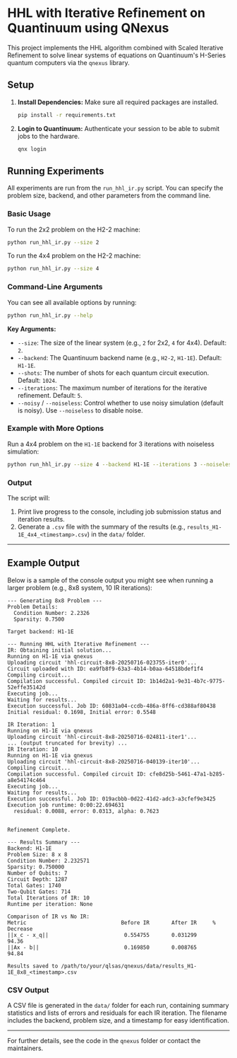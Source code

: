 # HHL with Iterative Refinement on Quantinuum using QNexus

This project implements the HHL algorithm combined with Scaled Iterative Refinement to solve linear systems of equations on Quantinuum's H-Series quantum computers via the `qnexus` library.

## Setup

1.  **Install Dependencies:** Make sure all required packages are installed.
    ```bash
    pip install -r requirements.txt
    ```

2.  **Login to Quantinuum:** Authenticate your session to be able to submit jobs to the hardware.
    ```bash
    qnx login
    ```

## Running Experiments

All experiments are run from the `run_hhl_ir.py` script. You can specify the problem size, backend, and other parameters from the command line.

### Basic Usage

To run the 2x2 problem on the H2-2 machine:
```bash
python run_hhl_ir.py --size 2
```

To run the 4x4 problem on the H2-2 machine:
```bash
python run_hhl_ir.py --size 4
```

### Command-Line Arguments

You can see all available options by running:
```bash
python run_hhl_ir.py --help
```

**Key Arguments:**
*   `--size`: The size of the linear system (e.g., `2` for 2x2, `4` for 4x4). Default: `2`.
*   `--backend`: The Quantinuum backend name (e.g., `H2-2`, `H1-1E`). Default: `H1-1E`.
*   `--shots`: The number of shots for each quantum circuit execution. Default: `1024`.
*   `--iterations`: The maximum number of iterations for the iterative refinement. Default: `5`.
*   `--noisy` / `--noiseless`: Control whether to use noisy simulation (default is noisy). Use `--noiseless` to disable noise.

### Example with More Options

Run a 4x4 problem on the `H1-1E` backend for 3 iterations with noiseless simulation:
```bash
python run_hhl_ir.py --size 4 --backend H1-1E --iterations 3 --noiseless
```

### Output

The script will:
1.  Print live progress to the console, including job submission status and iteration results.
2.  Generate a `.csv` file with the summary of the results (e.g., `results_H1-1E_4x4_<timestamp>.csv`) in the `data/` folder.

---

## Example Output

Below is a sample of the console output you might see when running a larger problem (e.g., 8x8 system, 10 IR iterations):

```
--- Generating 8x8 Problem ---
Problem Details:
  Condition Number: 2.2326
  Sparsity: 0.7500

Target backend: H1-1E

--- Running HHL with Iterative Refinement ---
IR: Obtaining initial solution...
Running on H1-1E via qnexus
Uploading circuit 'hhl-circuit-8x8-20250716-023755-iter0'...
Circuit uploaded with ID: ea9fb8f9-63a3-4b14-b0aa-64518bdef1f4
Compiling circuit...
Compilation successful. Compiled circuit ID: 1b14d2a1-9e31-4b7c-9775-52effe35142d
Executing job...
Waiting for results...
Execution successful. Job ID: 60831a04-ccdb-486a-8ff6-cd388af80438
Initial residual: 0.1698, Initial error: 0.5548

IR Iteration: 1
Running on H1-1E via qnexus
Uploading circuit 'hhl-circuit-8x8-20250716-024811-iter1'...
... (output truncated for brevity) ...
IR Iteration: 10
Running on H1-1E via qnexus
Uploading circuit 'hhl-circuit-8x8-20250716-040139-iter10'...
Compiling circuit...
Compilation successful. Compiled circuit ID: cfe8d25b-5461-47a1-b285-a8e54174c464
Executing job...
Waiting for results...
Execution successful. Job ID: 019acbbb-0d22-41d2-adc3-a3cfef9e3425
Execution job runtime: 0:00:22.694631
  residual: 0.0088, error: 0.0313, alpha: 0.7623


Refinement Complete.

--- Results Summary ---
Backend: H1-1E
Problem Size: 8 x 8
Condition Number: 2.232571
Sparsity: 0.750000
Number of Qubits: 7
Circuit Depth: 1287
Total Gates: 1740
Two-Qubit Gates: 714
Total Iterations of IR: 10
Runtime per iteration: None

Comparison of IR vs No IR:
Metric                              Before IR       After IR     % Decrease
||x_c - x_q||                        0.554755       0.031299          94.36
||Ax - b||                           0.169850       0.008765          94.84

Results saved to /path/to/your/qlsas/qnexus/data/results_H1-1E_8x8_<timestamp>.csv
```

### CSV Output

A CSV file is generated in the `data/` folder for each run, containing summary statistics and lists of errors and residuals for each IR iteration. The filename includes the backend, problem size, and a timestamp for easy identification.

---

For further details, see the code in the `qnexus` folder or contact the maintainers.